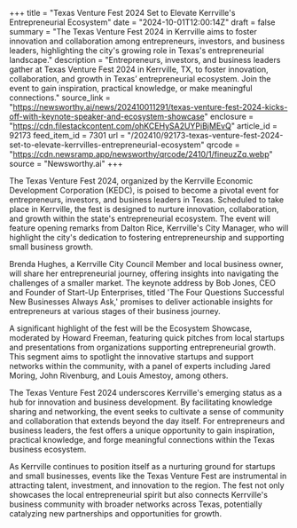 +++
title = "Texas Venture Fest 2024 Set to Elevate Kerrville's Entrepreneurial Ecosystem"
date = "2024-10-01T12:00:14Z"
draft = false
summary = "The Texas Venture Fest 2024 in Kerrville aims to foster innovation and collaboration among entrepreneurs, investors, and business leaders, highlighting the city's growing role in Texas's entrepreneurial landscape."
description = "Entrepreneurs, investors, and business leaders gather at Texas Venture Fest 2024 in Kerrville, TX, to foster innovation, collaboration, and growth in Texas’ entrepreneurial ecosystem. Join the event to gain inspiration, practical knowledge, or make meaningful connections."
source_link = "https://newsworthy.ai/news/202410011291/texas-venture-fest-2024-kicks-off-with-keynote-speaker-and-ecosystem-showcase"
enclosure = "https://cdn.filestackcontent.com/ohKCEHySA2UYPiBjMEvQ"
article_id = 92173
feed_item_id = 7301
url = "/202410/92173-texas-venture-fest-2024-set-to-elevate-kerrvilles-entrepreneurial-ecosystem"
qrcode = "https://cdn.newsramp.app/newsworthy/qrcode/2410/1/fineuzZq.webp"
source = "Newsworthy.ai"
+++

<p>The Texas Venture Fest 2024, organized by the Kerrville Economic Development Corporation (KEDC), is poised to become a pivotal event for entrepreneurs, investors, and business leaders in Texas. Scheduled to take place in Kerrville, the fest is designed to nurture innovation, collaboration, and growth within the state's entrepreneurial ecosystem. The event will feature opening remarks from Dalton Rice, Kerrville's City Manager, who will highlight the city's dedication to fostering entrepreneurship and supporting small business growth.</p><p>Brenda Hughes, a Kerrville City Council Member and local business owner, will share her entrepreneurial journey, offering insights into navigating the challenges of a smaller market. The keynote address by Bob Jones, CEO and Founder of Start-Up Enterprises, titled 'The Four Questions Successful New Businesses Always Ask,' promises to deliver actionable insights for entrepreneurs at various stages of their business journey.</p><p>A significant highlight of the fest will be the Ecosystem Showcase, moderated by Howard Freeman, featuring quick pitches from local startups and presentations from organizations supporting entrepreneurial growth. This segment aims to spotlight the innovative startups and support networks within the community, with a panel of experts including Jared Moring, John Rivenburg, and Louis Amestoy, among others.</p><p>The Texas Venture Fest 2024 underscores Kerrville's emerging status as a hub for innovation and business development. By facilitating knowledge sharing and networking, the event seeks to cultivate a sense of community and collaboration that extends beyond the day itself. For entrepreneurs and business leaders, the fest offers a unique opportunity to gain inspiration, practical knowledge, and forge meaningful connections within the Texas business ecosystem.</p><p>As Kerrville continues to position itself as a nurturing ground for startups and small businesses, events like the Texas Venture Fest are instrumental in attracting talent, investment, and innovation to the region. The fest not only showcases the local entrepreneurial spirit but also connects Kerrville's business community with broader networks across Texas, potentially catalyzing new partnerships and opportunities for growth.</p>